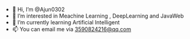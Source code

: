 - 👋 Hi, I’m @Ajun0302
- 👀 I’m interested in Meachine Learning , DeepLearning and JavaWeb
- 🌱 I’m currently learning Artificial Intelligent
- 📫 You can email me via 3590824216@qq.com

<!---
Ajun0302/Ajun0302 is a ✨ special ✨ repository because its `README.md` (this file) appears on your GitHub profile.
You can click the Preview link to take a look at your changes.
--->
